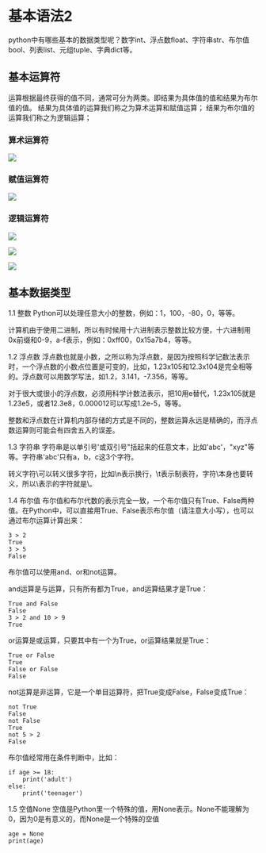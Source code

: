 # 基本语法2

python中有哪些基本的数据类型呢？数字int、浮点数float、字符串str、布尔值bool、列表list、元组tuple、字典dict等。

## 基本运算符
运算根据最终获得的值不同，通常可分为两类。即结果为具体值的值和结果为布尔值的值。
结果为具体值的运算我们称之为算术运算和赋值运算；
结果为布尔值的运算我们称之为逻辑运算；

### 算术运算符
![](/uploads/python/images/m_7ccd47f5b1b551e159419684cd23707c_r.png)

### 赋值运算符
![](/uploads/python/images/m_f3a45393134dd754484b91a114f8575b_r.png)

### 逻辑运算符
![](/uploads/python/images/m_d7eefcd3c38febf352b7032c6c1da9c6_r.png)

![](/uploads/python/images/m_ce005f32be425aeba7d1fbd5e8d570e0_r.png)

![](/uploads/python/images/m_ac98eadd3f36ba56d44b1afa735445bd_r.png)

## 基本数据类型
1.1 整数
 Python可以处理任意大小的整数，例如：1，100，-80，0，等等。

 计算机由于使用二进制，所以有时候用十六进制表示整数比较方便，十六进制用0x前缀和0-9，a-f表示，例如：0xff00，0x15a7b4，等等。

  1.2 浮点数
 浮点数也就是小数，之所以称为浮点数，是因为按照科学记数法表示时，一个浮点数的小数点位置是可变的，比如，1.23x105和12.3x104是完全相等的。浮点数可以用数学写法，如1.2，3.141，-7.356，等等。

 对于很大或很小的浮点数，必须用科学计数法表示，把10用e替代，1.23x105就是1.23e5，或者12.3e8，0.000012可以写成1.2e-5，等等。

 整数和浮点数在计算机内部存储的方式是不同的，整数运算永远是精确的，而浮点数运算则可能会有四舍五入的误差。

1.3 字符串
字符串是以单引号'或双引号"括起来的任意文本，比如'abc'，"xyz"等等。字符串'abc'只有a，b，c这3个字符。

 转义字符\可以转义很多字符，比如\n表示换行，\t表示制表符，字符\本身也要转义，所以\表示的字符就是\。

  1.4 布尔值
 布尔值和布尔代数的表示完全一致，一个布尔值只有True、False两种值。在Python中，可以直接用True、False表示布尔值（请注意大小写），也可以通过布尔运算计算出来：

```
3 > 2
True
3 > 5
False
```
布尔值可以使用and、or和not运算。

and运算是与运算，只有所有都为True，and运算结果才是True：

```
True and False
False
3 > 2 and 10 > 9
True
```

or运算是或运算，只要其中有一个为True，or运算结果就是True：
```
True or False
True
False or False
False
```

not运算是非运算，它是一个单目运算符，把True变成False，False变成True：
```
not True
False
not False
True
not 5 > 2
False
```

布尔值经常用在条件判断中，比如：
```
if age >= 18:
    print('adult')
else:
    print('teenager')
```
1.5 空值None
空值是Python里一个特殊的值，用None表示。None不能理解为0，因为0是有意义的，而None是一个特殊的空值
```
age = None
print(age)
```
